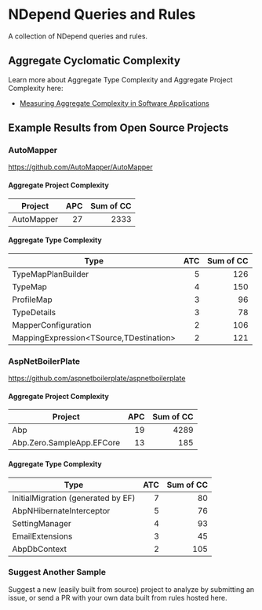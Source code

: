 # NDepend Queries and Rules
A collection of NDepend queries and rules.

## Aggregate Cyclomatic Complexity

Learn more about Aggregate Type Complexity and Aggregate Project Complexity here: 

- [Measuring Aggregate Complexity in Software Applications](https://ardalis.com/measuring-aggregate-complexity-in-software-applications)

## Example Results from Open Source Projects

### AutoMapper
https://github.com/AutoMapper/AutoMapper

#### Aggregate Project Complexity

| Project  | APC | Sum of CC |
| -------- | ---: | ---: |
| AutoMapper | 27 | 2333 |

#### Aggregate Type Complexity

| Type  | ATC | Sum of CC |
| ----- | ---: | ---:|
| TypeMapPlanBuilder | 5 | 126 | 
| TypeMap | 4 | 150 | 
| ProfileMap | 3 | 96 | 
| TypeDetails | 3 | 78 | 
| MapperConfiguration | 2 | 106 | 
| MappingExpression<TSource,TDestination> | 2 | 121 | 

### AspNetBoilerPlate
https://github.com/aspnetboilerplate/aspnetboilerplate

#### Aggregate Project Complexity

| Project  | APC | Sum of CC |
| -------- | ---: | ---: |
| Abp | 19 | 4289 |
| Abp.Zero.SampleApp.EFCore | 13 | 185|

#### Aggregate Type Complexity

| Type  | ATC | Sum of CC |
| ----- | ---: | ---:|
| InitialMigration (generated by EF) | 7 | 80 | 
| AbpNHibernateInterceptor | 5 | 76 |
| SettingManager | 4 | 93 |
| EmailExtensions | 3 | 45 |
| AbpDbContext | 2 | 105 |

### Suggest Another Sample

Suggest a new (easily built from source) project to analyze by submitting an issue, or send a PR with your own data built from rules hosted here.

